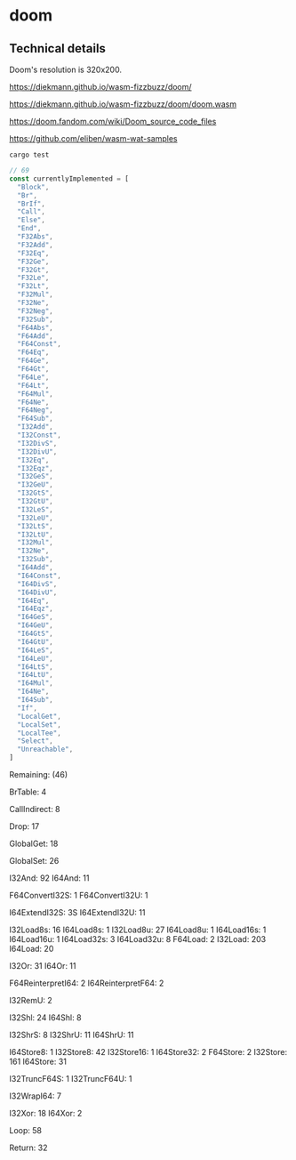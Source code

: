 # doom

## Technical details

Doom's resolution is 320x200.

https://diekmann.github.io/wasm-fizzbuzz/doom/

https://diekmann.github.io/wasm-fizzbuzz/doom/doom.wasm

https://doom.fandom.com/wiki/Doom_source_code_files



https://github.com/eliben/wasm-wat-samples



```
cargo test
```

```ts
// 69
const currentlyImplemented = [
  "Block",
  "Br",
  "BrIf",
  "Call",
  "Else",
  "End",
  "F32Abs",
  "F32Add",
  "F32Eq",
  "F32Ge",
  "F32Gt",
  "F32Le",
  "F32Lt",
  "F32Mul",
  "F32Ne",
  "F32Neg",
  "F32Sub",
  "F64Abs",
  "F64Add",
  "F64Const",
  "F64Eq",
  "F64Ge",
  "F64Gt",
  "F64Le",
  "F64Lt",
  "F64Mul",
  "F64Ne",
  "F64Neg",
  "F64Sub",
  "I32Add",
  "I32Const",
  "I32DivS",
  "I32DivU",
  "I32Eq",
  "I32Eqz",
  "I32GeS",
  "I32GeU",
  "I32GtS",
  "I32GtU",
  "I32LeS",
  "I32LeU",
  "I32LtS",
  "I32LtU",
  "I32Mul",
  "I32Ne",
  "I32Sub",
  "I64Add",
  "I64Const",
  "I64DivS",
  "I64DivU",
  "I64Eq",
  "I64Eqz",
  "I64GeS",
  "I64GeU",
  "I64GtS",
  "I64GtU",
  "I64LeS",
  "I64LeU",
  "I64LtS",
  "I64LtU",
  "I64Mul",
  "I64Ne",
  "I64Sub",
  "If",
  "LocalGet",
  "LocalSet",
  "LocalTee",
  "Select",
  "Unreachable",
]
```

Remaining: (46)

BrTable: 4

CallIndirect: 8

Drop: 17

GlobalGet: 18

GlobalSet: 26

I32And: 92
I64And: 11

F64ConvertI32S: 1
F64ConvertI32U: 1

I64ExtendI32S: 3S
I64ExtendI32U: 11

I32Load8s: 16
I64Load8s: 1
I32Load8u: 27
I64Load8u: 1
I64Load16s: 1
I64Load16u: 1
I64Load32s: 3
I64Load32u: 8
F64Load: 2
I32Load: 203
I64Load: 20

I32Or: 31
I64Or: 11

F64ReinterpretI64: 2
I64ReinterpretF64: 2

I32RemU: 2

I32Shl: 24
I64Shl: 8

I32ShrS: 8
I32ShrU: 11
I64ShrU: 11

I64Store8: 1
I32Store8: 42
I32Store16: 1
I64Store32: 2
F64Store: 2
I32Store: 161
I64Store: 31

I32TruncF64S: 1
I32TruncF64U: 1

I32WrapI64: 7

I32Xor: 18
I64Xor: 2

Loop: 58

Return: 32
